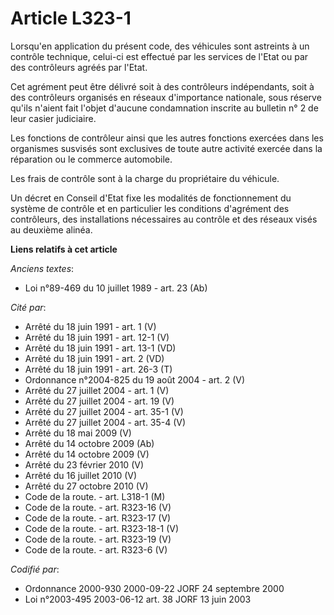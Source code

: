 # Article L323-1

Lorsqu'en application du présent code, des véhicules sont astreints à un contrôle technique, celui-ci est effectué par les
services de l'Etat ou par des contrôleurs agréés par l'Etat.

Cet agrément peut être délivré soit à des contrôleurs indépendants, soit à des contrôleurs organisés en réseaux d'importance
nationale, sous réserve qu'ils n'aient fait l'objet d'aucune condamnation inscrite au bulletin n° 2 de leur casier
judiciaire.

Les fonctions de contrôleur ainsi que les autres fonctions exercées dans les organismes susvisés sont exclusives de toute
autre activité exercée dans la réparation ou le commerce automobile.

Les frais de contrôle sont à la charge du propriétaire du véhicule.

Un décret en Conseil d'Etat fixe les modalités de fonctionnement du système de contrôle et en particulier les conditions
d'agrément des contrôleurs, des installations nécessaires au contrôle et des réseaux visés au deuxième alinéa.

**Liens relatifs à cet article**

_Anciens textes_:

  - Loi n°89-469 du 10 juillet 1989 - art. 23 (Ab)

_Cité par_:

  - Arrêté du 18 juin 1991 - art. 1 (V)
  - Arrêté du 18 juin 1991 - art. 12-1 (V)
  - Arrêté du 18 juin 1991 - art. 13-1 (VD)
  - Arrêté du 18 juin 1991 - art. 2 (VD)
  - Arrêté du 18 juin 1991 - art. 26-3 (T)
  - Ordonnance n°2004-825 du 19 août 2004 - art. 2 (V)
  - Arrêté du 27 juillet 2004 - art. 1 (V)
  - Arrêté du 27 juillet 2004 - art. 19 (V)
  - Arrêté du 27 juillet 2004 - art. 35-1 (V)
  - Arrêté du 27 juillet 2004 - art. 35-4 (V)
  - Arrêté du 18 mai 2009 (V)
  - Arrêté du 14 octobre 2009 (Ab)
  - Arrêté du 14 octobre 2009 (V)
  - Arrêté du 23 février 2010 (V)
  - Arrêté du 16 juillet 2010 (V)
  - Arrêté du 27 octobre 2010 (V)
  - Code de la route. - art. L318-1 (M)
  - Code de la route. - art. R323-16 (V)
  - Code de la route. - art. R323-17 (V)
  - Code de la route. - art. R323-18-1 (V)
  - Code de la route. - art. R323-19 (V)
  - Code de la route. - art. R323-6 (V)

_Codifié par_:

  - Ordonnance 2000-930 2000-09-22 JORF 24 septembre 2000
  - Loi n°2003-495 2003-06-12 art. 38 JORF 13 juin 2003
